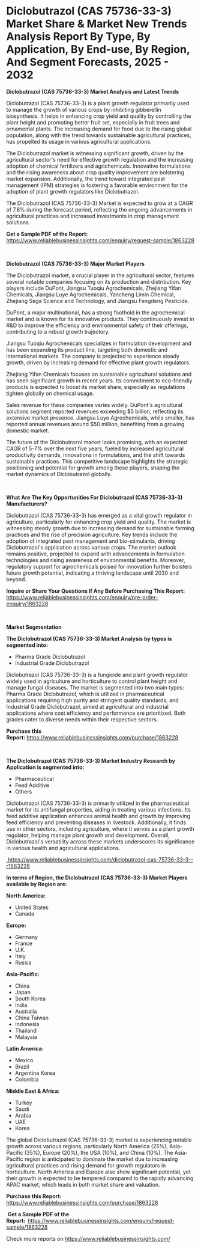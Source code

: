 <p><h1>Diclobutrazol (CAS 75736-33-3) Market Share & Market New Trends Analysis Report By Type, By Application, By End-use, By Region, And Segment Forecasts, 2025 - 2032</h1></p><p><strong>Diclobutrazol (CAS 75736-33-3) Market Analysis and Latest Trends</strong></p>
<p><p>Diclobutrazol (CAS 75736-33-3) is a plant growth regulator primarily used to manage the growth of various crops by inhibiting gibberellin biosynthesis. It helps in enhancing crop yield and quality by controlling the plant height and promoting better fruit set, especially in fruit trees and ornamental plants. The increasing demand for food due to the rising global population, along with the trend towards sustainable agricultural practices, has propelled its usage in various agricultural applications.</p><p>The Diclobutrazol market is witnessing significant growth, driven by the agricultural sector's need for effective growth regulation and the increasing adoption of chemical fertilizers and agrichemicals. Innovative formulations and the rising awareness about crop quality improvement are bolstering market expansion. Additionally, the trend toward integrated pest management (IPM) strategies is fostering a favorable environment for the adoption of plant growth regulators like Diclobutrazol. </p><p>The Diclobutrazol (CAS 75736-33-3) Market is expected to grow at a CAGR of 7.8% during the forecast period, reflecting the ongoing advancements in agricultural practices and increased investments in crop management solutions.</p></p>
<p><strong>Get a Sample PDF of the Report:&nbsp;</strong> <a href="https://www.reliablebusinessinsights.com/enquiry/request-sample/1863228?utm_campaign=63&utm_medium=2&utm_source=Github&utm_content=ia&utm_term=06022025&utm_id=diclobutrazol-cas-75736-33-3">https://www.reliablebusinessinsights.com/enquiry/request-sample/1863228</a></p>
<p>&nbsp;</p>
<p><strong>Diclobutrazol (CAS 75736-33-3) Major Market Players</strong></p>
<p><p>The Diclobutrazol market, a crucial player in the agricultural sector, features several notable companies focusing on its production and distribution. Key players include DuPont, Jiangsu Tuoqiu Agrochemicals, Zhejiang Yifan Chemicals, Jiangsu Luye Agrochemicals, Yancheng Limin Chemical, Zhejiang Sega Science and Technology, and Jiangsu Fengdeng Pesticide.</p><p>DuPont, a major multinational, has a strong foothold in the agrochemical market and is known for its innovative products. They continuously invest in R&D to improve the efficiency and environmental safety of their offerings, contributing to a robust growth trajectory.</p><p>Jiangsu Tuoqiu Agrochemicals specializes in formulation development and has been expanding its product line, targeting both domestic and international markets. The company is projected to experience steady growth, driven by increasing demand for effective plant growth regulators.</p><p>Zhejiang Yifan Chemicals focuses on sustainable agricultural solutions and has seen significant growth in recent years. Its commitment to eco-friendly products is expected to boost its market share, especially as regulations tighten globally on chemical usage.</p><p>Sales revenue for these companies varies widely. DuPont's agricultural solutions segment reported revenues exceeding $5 billion, reflecting its extensive market presence. Jiangsu Luye Agrochemicals, while smaller, has reported annual revenues around $50 million, benefiting from a growing domestic market.</p><p>The future of the Diclobutrazol market looks promising, with an expected CAGR of 5-7% over the next five years, fueled by increased agricultural productivity demands, innovations in formulations, and the shift towards sustainable practices. This competitive landscape highlights the strategic positioning and potential for growth among these players, shaping the market dynamics of Diclobutrazol globally.</p></p>
<p>&nbsp;</p>
<p><strong>What Are The Key Opportunities For Diclobutrazol (CAS 75736-33-3) Manufacturers?</strong></p>
<p><p>Diclobutrazol (CAS 75736-33-3) has emerged as a vital growth regulator in agriculture, particularly for enhancing crop yield and quality. The market is witnessing steady growth due to increasing demand for sustainable farming practices and the rise of precision agriculture. Key trends include the adoption of integrated pest management and bio-stimulants, driving Diclobutrazol's application across various crops. The market outlook remains positive, projected to expand with advancements in formulation technologies and rising awareness of environmental benefits. Moreover, regulatory support for agrochemicals poised for innovation further bolsters future growth potential, indicating a thriving landscape until 2030 and beyond.</p></p>
<p><strong>Inquire or Share Your Questions If Any Before Purchasing This Report:</strong> <a href="https://www.reliablebusinessinsights.com/enquiry/pre-order-enquiry/1863228?utm_campaign=63&utm_medium=2&utm_source=Github&utm_content=ia&utm_term=06022025&utm_id=diclobutrazol-cas-75736-33-3">https://www.reliablebusinessinsights.com/enquiry/pre-order-enquiry/1863228</a></p>
<p>&nbsp;</p>
<p><strong>Market Segmentation</strong></p>
<p><strong>The Diclobutrazol (CAS 75736-33-3) Market Analysis by types is segmented into:</strong></p>
<p><ul><li>Pharma Grade Diclobutrazol</li><li>Industrial Grade Diclobutrazol</li></ul></p>
<p><p>Diclobutrazol (CAS 75736-33-3) is a fungicide and plant growth regulator widely used in agriculture and horticulture to control plant height and manage fungal diseases. The market is segmented into two main types: Pharma Grade Diclobutrazol, which is utilized in pharmaceutical applications requiring high purity and stringent quality standards; and Industrial Grade Diclobutrazol, aimed at agricultural and industrial applications where cost efficiency and performance are prioritized. Both grades cater to diverse needs within their respective sectors.</p></p>
<p><strong>Purchase this Report:&nbsp;</strong><a href="https://www.reliablebusinessinsights.com/purchase/1863228?utm_campaign=63&utm_medium=2&utm_source=Github&utm_content=ia&utm_term=06022025&utm_id=diclobutrazol-cas-75736-33-3">https://www.reliablebusinessinsights.com/purchase/1863228</a></p>
<p>&nbsp;</p>
<p><strong>The Diclobutrazol (CAS 75736-33-3) Market Industry Research by Application is segmented into:</strong></p>
<p><ul><li>Pharmaceutical</li><li>Feed Additive</li><li>Others</li></ul></p>
<p><p>Diclobutrazol (CAS 75736-33-3) is primarily utilized in the pharmaceutical market for its antifungal properties, aiding in treating various infections. Its feed additive application enhances animal health and growth by improving feed efficiency and preventing diseases in livestock. Additionally, it finds use in other sectors, including agriculture, where it serves as a plant growth regulator, helping manage plant growth and development. Overall, Diclobutrazol's versatility across these markets underscores its significance in various health and agricultural applications.</p></p>
<p><a href="https://www.reliablebusinessinsights.com/diclobutrazol-cas-75736-33-3--r1863228?utm_campaign=63&utm_medium=2&utm_source=Github&utm_content=ia&utm_term=06022025&utm_id=diclobutrazol-cas-75736-33-3">&nbsp;https://www.reliablebusinessinsights.com/diclobutrazol-cas-75736-33-3--r1863228</a></p>
<p><strong>In terms of Region, the Diclobutrazol (CAS 75736-33-3) Market Players available by Region are:</strong></p>
<p>
    <p> <strong> North America: </strong>
        <ul>
            <li>United States</li>
            <li>Canada</li>
        </ul>
        </p> 
    <p> <strong> Europe: </strong>
        <ul>
            <li>Germany</li>
            <li>France</li>
            <li>U.K.</li>
            <li>Italy</li>
            <li>Russia</li>
        </ul>
        </p> 
    <p> <strong> Asia-Pacific: </strong>
        <ul>
            <li>China</li>
            <li>Japan</li>
            <li>South Korea</li>
            <li>India</li>
            <li>Australia</li>
            <li>China Taiwan</li>
            <li>Indonesia</li>
            <li>Thailand</li>
            <li>Malaysia</li>
        </ul>
        </p> 
    <p> <strong> Latin America: </strong>
        <ul>
            <li>Mexico</li>
            <li>Brazil</li>
            <li>Argentina Korea</li>
            <li>Colombia</li>
        </ul>
        </p> 
    <p> <strong> Middle East & Africa: </strong>
        <ul>
            <li>Turkey</li>
            <li>Saudi</li>
            <li>Arabia</li>
            <li>UAE</li>
            <li>Korea</li>
        </ul>
    </p>
    </p>
<p><p>The global Diclobutrazol (CAS 75736-33-3) market is experiencing notable growth across various regions, particularly North America (25%), Asia-Pacific (35%), Europe (20%), the USA (10%), and China (10%). The Asia-Pacific region is anticipated to dominate the market due to increasing agricultural practices and rising demand for growth regulators in horticulture. North America and Europe also show significant potential, yet their growth is expected to be tempered compared to the rapidly advancing APAC market, which leads in both market share and valuation.</p></p>
<p><strong>Purchase this Report: </strong><a href="https://www.reliablebusinessinsights.com/purchase/1863228?utm_campaign=63&utm_medium=2&utm_source=Github&utm_content=ia&utm_term=06022025&utm_id=diclobutrazol-cas-75736-33-3">https://www.reliablebusinessinsights.com/purchase/1863228</a></p>
<p>&nbsp;<strong>Get a Sample PDF of the Report:&nbsp;&nbsp;</strong><a href="https://www.reliablebusinessinsights.com/enquiry/request-sample/1863228?utm_campaign=63&utm_medium=2&utm_source=Github&utm_content=ia&utm_term=06022025&utm_id=diclobutrazol-cas-75736-33-3">https://www.reliablebusinessinsights.com/enquiry/request-sample/1863228</a></p>
<p><strong></strong></p>
<p>Check more reports on <a href="https://www.reliablebusinessinsights.com/?utm_campaign=63&utm_medium=2&utm_source=Github&utm_content=ia&utm_term=06022025&utm_id=diclobutrazol-cas-75736-33-3">https://www.reliablebusinessinsights.com/</a></p>